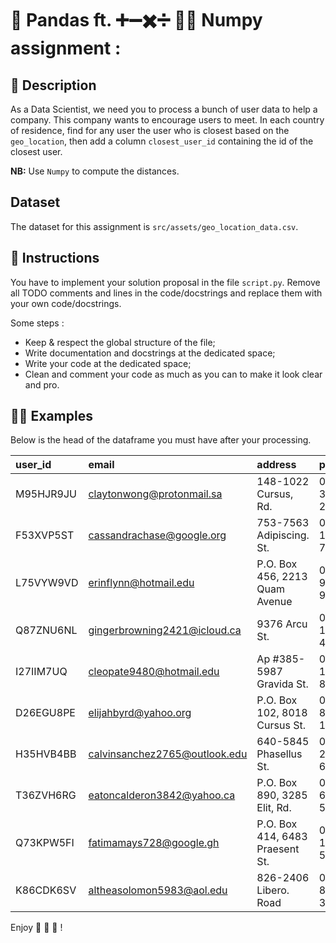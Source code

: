 # 🐼 Pandas ft.  ➕➖✖️➗ 🔢📏 Numpy assignment : 

## 📙 Description
As a Data Scientist, we need you to process a bunch of user data to help a company. This company wants to encourage users to meet. In each country of residence, find for any user the user who is closest based on the `geo_location`, then add a column `closest_user_id` containing the id of the closest user.

**NB:** Use `Numpy` to compute the distances.

## Dataset
The dataset for this assignment is `src/assets/geo_location_data.csv`.


## 📖 Instructions
You have to implement your solution proposal in the file `script.py`. Remove all TODO comments and lines in the code/docstrings and replace them with your own code/docstrings.

Some steps :
- Keep & respect the global structure of the file;
- Write documentation and docstrings at the dedicated space;
- Write your code at the dedicated space;
- Clean and comment your code as much as you can to make it look clear and pro.

<!-- ## 💡 Hints 💡
Some hints to help you in your adventure :
- ;
- ; -->

## 👩‍🏫 Examples
Below is the head of the dataframe you must have after your processing.

| user_id   | email                         | address                         | phone          | name            | residency          | region                    | city          | geo_location                    |   lucky_number | nationality        | birth_date   | closest_user_id   |
|:----------|:------------------------------|:--------------------------------|:---------------|:----------------|:-------------------|:--------------------------|:--------------|:--------------------------------|---------------:|:-------------------|:-------------|:------------------|
| M95HJR9JU | claytonwong@protonmail.sa     | 148-1022 Cursus, Rd.            | 04 08 37 18 27 | Clayton Wong    | Singapore          | West Region               | Bukit Panjang | -19.8040174592, -101.0582991872 |             81 | India              | 09/04/1947   | Y48CUX5ZL         |
| F53XVP5ST | cassandrachase@google.org     | 753-7563 Adipiscing. St.        | 03 47 15 68 73 | Cassandra Chase | Mexico             | Oaxaca                    | Oaxaca        | -51.6316346368, 54.1171785728   |             70 | France             | 08/07/1997   | A38BQT3RE         |
| L75VYW9VD | erinflynn@hotmail.edu         | P.O. Box 456, 2213 Quam Avenue  | 07 71 95 34 95 | Erin Flynn      | Chile              | Metropolitana de Santiago | Isla de Maipo | -65.9995358208, 26.3719548928   |             33 | Netherlands        | 02/09/1956   | K86CDK6SV         |
| Q87ZNU6NL | gingerbrowning2421@icloud.ca  | 9376 Arcu St.                   | 07 42 12 57 42 | Ginger Browning | Russian Federation | Kurgan Oblast             | Kurgan        | -52.08278016, 63.3369558016     |             99 | Italy              | 06/19/1966   | A57HQZ5HB         |
| I27IIM7UQ | cleopate9480@hotmail.edu      | Ap #385-5987 Gravida St.        | 01 96 11 18 87 | Cleo Pate       | Norway             | Agder                     | Grimstad      | 80.3049392128, -111.5436986368  |             63 | South Korea        | 08/04/1979   | X89USL9XW         |
| D26EGU8PE | elijahbyrd@yahoo.org          | P.O. Box 102, 8018 Cursus St.   | 08 32 87 66 13 | Elijah Byrd     | France             | Île-de-France             | Créteil       | -35.5227779072, 171.4381535232  |             32 | India              | 06/27/1964   | C46KTR9DC         |
| H35HVB4BB | calvinsanchez2765@outlook.edu | 640-5845 Phasellus St.          | 04 94 20 45 63 | Calvin Sanchez  | Brazil             | Paraíba                   | Patos         | -18.0330957824, 160.9026902016  |             33 | New Zealand        | 09/06/1975   | J11IRD1IN         |
| T36ZVH6RG | eatoncalderon3842@yahoo.ca    | P.O. Box 890, 3285 Elit, Rd.    | 03 35 65 67 56 | Eaton Calderon  | Spain              | La Rioja                  | Logroño       | -36.2797341696, 102.7425727488  |             47 | China              | 06/03/1994   | M85QQH8OG         |
| Q73KPW5FI | fatimamays728@google.gh       | P.O. Box 414, 6483 Praesent St. | 02 82 18 06 54 | Fatima Mays     | Norway             | Møre og Romsdal           | Kristiansund  | -50.6909459456, -145.7369083904 |             62 | Russian Federation | 02/18/1946   | X89USL9XW         |
| K86CDK6SV | altheasolomon5983@aol.edu     | 826-2406 Libero. Road           | 05 74 86 30 32 | Althea Solomon  | Chile              | Aisén                     | Guaitecas     | -34.2057099264, 13.9085142016   |             65 | Australia          | 02/22/1971   | L75VYW9VD         |


Enjoy 🚀 🚀 🚀  !